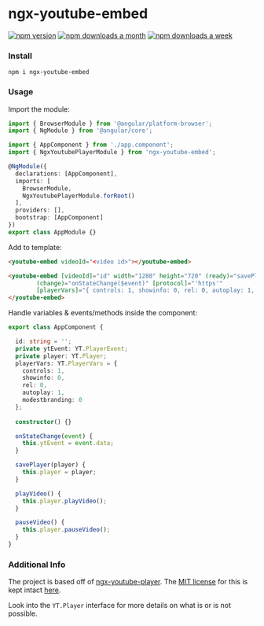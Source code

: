 # ngx-youtube-embed
[![npm version](https://badge.fury.io/js/ngx-youtube-embed.svg)](https://badge.fury.io/js/ngx-youtube-embed)
[![npm downloads a month](https://img.shields.io/npm/dm/ngx-youtube-embed.svg)](https://img.shields.io/npm/dm/ngx-youtube-embed.svg)
[![npm downloads a week](https://img.shields.io/npm/dt/ngx-youtube-embed.svg)](https://img.shields.io/npm/dt/ngx-youtube-embed.svg)
### Install

`npm i ngx-youtube-embed`

### Usage
Import the module:
```typescript
import { BrowserModule } from '@angular/platform-browser';
import { NgModule } from '@angular/core';

import { AppComponent } from './app.component';
import { NgxYoutubePlayerModule } from 'ngx-youtube-embed';

@NgModule({
  declarations: [AppComponent],
  imports: [
    BrowserModule,
    NgxYoutubePlayerModule.forRoot()
  ],
  providers: [],
  bootstrap: [AppComponent]
})
export class AppModule {}
```
Add to template:
```html
<youtube-embed videoId="<video id>"></youtube-embed>
```
```html
<youtube-embed [videoId]="id" width="1280" height="720" (ready)="savePlayer($event)"
        (change)="onStateChange($event)" [protocol]="'https'" 
        [playerVars]="{ controls: 1, showinfo: 0, rel: 0, autoplay: 1, modestbranding: 0 }">
</youtube-embed>
```

Handle variables & events/methods inside the component:
```typescript
export class AppComponent {

  id: string = '';
  private ytEvent: YT.PlayerEvent;
  private player: YT.Player;
  playerVars: YT.PlayerVars = {
    controls: 1, 
    showinfo: 0, 
    rel: 0, 
    autoplay: 1, 
    modestbranding: 0 
  };
  
  constructor() {}

  onStateChange(event) {
    this.ytEvent = event.data;
  }

  savePlayer(player) {
    this.player = player;
  }

  playVideo() {
    this.player.playVideo();
  }

  pauseVideo() {
    this.player.pauseVideo();
  }
}
```

### Additional Info

The project is based off of [ngx-youtube-player](https://github.com/orizens/ngx-youtube-player). The [MIT license](https://github.com/orizens/ngx-youtube-player/blob/a4b348ee089158637c15ade744567e6ed60352c1/LICENSE) for this is kept intact [here](lib/LICENSE).

Look into the `YT.Player` interface for more details on what is or is not possible.
